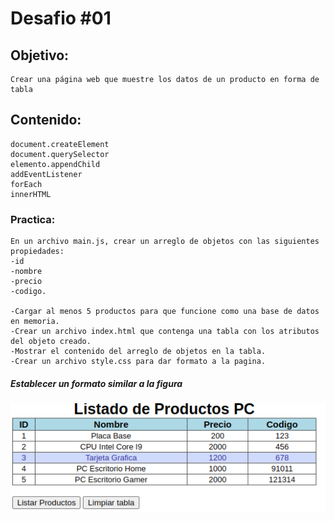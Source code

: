 # Desafio #01

## Objetivo:
	Crear una página web que muestre los datos de un producto en forma de tabla
	
## Contenido:
	document.createElement
	document.querySelector
	elemento.appendChild
	addEventListener
	forEach
	innerHTML

### Practica:
	En un archivo main.js, crear un arreglo de objetos con las siguientes propiedades:
	-id
	-nombre
	-precio
	-codigo. 

	-Cargar al menos 5 productos para que funcione como una base de datos en memoria.
	-Crear un archivo index.html que contenga una tabla con los atributos del objeto creado.
	-Mostrar el contenido del arreglo de objetos en la tabla.
	-Crear un archivo style.css para dar formato a la pagina.

##### Establecer un formato similar a la figura
![tabla](/tabla-desafio1.png)
